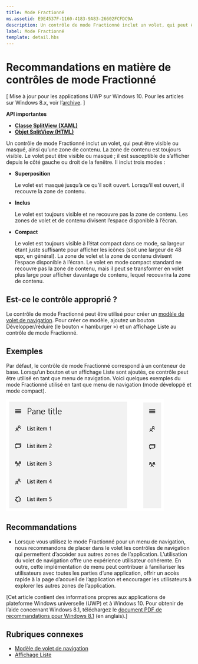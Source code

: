 ```yaml
---
title: Mode Fractionné
ms.assetid: E9E4537F-1160-4183-9A83-26602FCFDC9A
description: Un contrôle de mode Fractionné inclut un volet, qui peut être visible ou masqué, ainsi qu’une zone de contenu.
label: Mode Fractionné
template: detail.hbs
---
```


# Recommandations en matière de contrôles de mode Fractionné


\[ Mise à jour pour les applications UWP sur Windows 10. Pour les articles sur Windows 8.x, voir l’[archive](http://go.microsoft.com/fwlink/p/?linkid=619132). \]


**API importantes**

-   [**Classe SplitView (XAML)**](https://msdn.microsoft.com/library/windows/apps/dn864360)
-   [**Objet SplitView (HTML)**](https://msdn.microsoft.com/library/windows/apps/dn919970)

Un contrôle de mode Fractionné inclut un volet, qui peut être visible ou masqué, ainsi qu’une zone de contenu. La zone de contenu est toujours visible. Le volet peut être visible ou masqué ; il est susceptible de s’afficher depuis le côté gauche ou droit de la fenêtre. Il inclut trois modes :

-   **Superposition**

    Le volet est masqué jusqu’à ce qu’il soit ouvert. Lorsqu’il est ouvert, il recouvre la zone de contenu.

-   **Inclus**

    Le volet est toujours visible et ne recouvre pas la zone de contenu. Les zones de volet et de contenu divisent l’espace disponible à l’écran.

-   **Compact**

    Le volet est toujours visible à l’état compact dans ce mode, sa largeur étant juste suffisante pour afficher les icônes (soit une largeur de 48 epx, en général). La zone de volet et la zone de contenu divisent l’espace disponible à l’écran. Le volet en mode compact standard ne recouvre pas la zone de contenu, mais il peut se transformer en volet plus large pour afficher davantage de contenu, lequel recouvrira la zone de contenu.

## <span id="Is_this_the_right_control_"> </span> <span id="is_this_the_right_control_"> </span> <span id="IS_THIS_THE_RIGHT_CONTROL_"> </span>Est-ce le contrôle approprié ?


Le contrôle de mode Fractionné peut être utilisé pour créer un [modèle de volet de navigation](nav-pane.md). Pour créer ce modèle, ajoutez un bouton Développer/réduire (le bouton « hamburger ») et un affichage Liste au contrôle de mode Fractionné.

## <span id="Examples"> </span> <span id="examples"> </span> <span id="EXAMPLES"> </span>Exemples


Par défaut, le contrôle de mode Fractionné correspond à un conteneur de base. Lorsqu’un bouton et un affichage Liste sont ajoutés, ce contrôle peut être utilisé en tant que menu de navigation. Voici quelques exemples du mode Fractionné utilisé en tant que menu de navigation (mode développé et mode compact).

![Exemple de menu de mode Fractionné en modes de superposition et compact](images/controls-splitview-menu01.png)
## <span id="Recommendations"> </span> <span id="recommendations"> </span> <span id="RECOMMENDATIONS"> </span>Recommandations


-   Lorsque vous utilisez le mode Fractionné pour un menu de navigation, nous recommandons de placer dans le volet les contrôles de navigation qui permettent d’accéder aux autres zones de l’application. L’utilisation du volet de navigation offre une expérience utilisateur cohérente. En outre, cette implémentation de menu peut contribuer à familiariser les utilisateurs avec toutes les parties d’une application, offrir un accès rapide à la page d’accueil de l’application et encourager les utilisateurs à explorer les autres zones de l’application.

\[Cet article contient des informations propres aux applications de plateforme Windows universelle (UWP) et à Windows 10. Pour obtenir de l’aide concernant Windows 8.1, téléchargez le [document PDF de recommandations pour Windows 8.1](https://go.microsoft.com/fwlink/p/?linkid=258743) (en anglais).\]

## <span id="related_topics"> </span>Rubriques connexes


* [Modèle de volet de navigation](nav-pane.md)
* [Affichage Liste](lists.md)
 

 






<!--HONumber=Mar16_HO1-->



